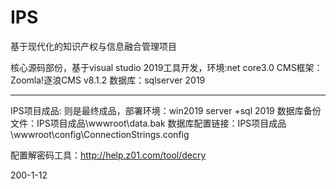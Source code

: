 # IPS
基于现代化的知识产权与信息融合管理项目

核心源码部份，基于visual studio 2019工具开发，环境:net core3.0
CMS框架：Zoomla!逐浪CMS v8.1.2
数据库：sqlserver 2019


------------


IPS项目成品:
则是最终成品，部署环境：win2019 server +sql 2019
数据库备份文件：IPS项目成品\wwwroot\data.bak
数据库配置链接：IPS项目成品\wwwroot\config\ConnectionStrings.config

配置解密码工具：http://help.z01.com/tool/decry

200-1-12
